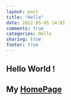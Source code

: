```yaml
---
layout: post
title: "Hello"
date: 2012-05-05 14:01
comments: true
categories: Hello
sharing: true
footer: true
---
```


## Hello World !

## My <a href="http://bkvirendra.github.com/virendra">HomePage</a>